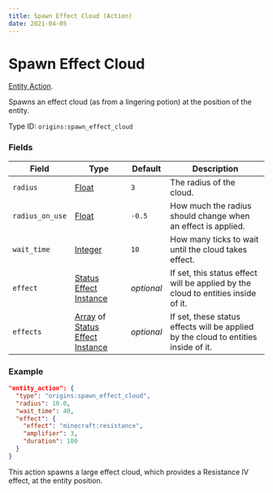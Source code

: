 ```yaml
---
title: Spawn Effect Cloud (Action)
date: 2021-04-05
---
```

# Spawn Effect Cloud

[Entity Action](../entity_actions.md).

Spawns an effect cloud (as from a lingering potion) at the position of the entity.

Type ID: `origins:spawn_effect_cloud`

### Fields

Field  | Type | Default | Description
-------|------|---------|-------------
`radius` | [Float](../data_types/float.md) | `3` | The radius of the cloud.
`radius_on_use` | [Float](../data_types/float.md) | `-0.5` | How much the radius should change when an effect is applied.
`wait_time` | [Integer](../data_types/integer.md) | `10` | How many ticks to wait until the cloud takes effect.
`effect` | [Status Effect Instance](../data_types/status_effect_instance.md) | _optional_ | If set, this status effect will be applied by the cloud to entities inside of it.
`effects` | [Array](../data_types/array.md) of [Status Effect Instance](../data_types/status_effect_instance.md) | _optional_ | If set, these status effects will be applied by the cloud to entities inside of it.

### Example
```json
"entity_action": {
  "type": "origins:spawn_effect_cloud",
  "radius": 10.0,
  "wait_time": 40,
  "effect": {
    "effect": "minecraft:resistance",
    "amplifier": 3,
    "duration": 100
  }
}
```
This action spawns a large effect cloud, which provides a Resistance IV effect, at the entity position.
